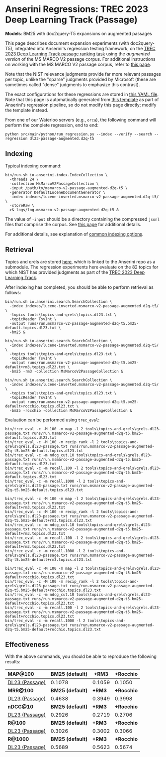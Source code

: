 # Anserini Regressions: TREC 2023 Deep Learning Track (Passage)

**Models**: BM25 with doc2query-T5 expansions on augmented passages

This page describes document expansion experiments (with doc2query-T5), integrated into Anserini's regression testing framework, on the [TREC 2023 Deep Learning Track passage ranking task](https://trec.nist.gov/data/deep2023.html) using the _augmented version_ of the MS MARCO V2 passage corpus.
For additional instructions on working with the MS MARCO V2 passage corpus, refer to [this page](../../docs/experiments-msmarco-v2.md).

Note that the NIST relevance judgments provide far more relevant passages per topic, unlike the "sparse" judgments provided by Microsoft (these are sometimes called "dense" judgments to emphasize this contrast).

The exact configurations for these regressions are stored in [this YAML file](../../src/main/resources/regression/dl23-passage-augmented.d2q-t5.yaml).
Note that this page is automatically generated from [this template](../../src/main/resources/docgen/templates/dl23-passage-augmented.d2q-t5.template) as part of Anserini's regression pipeline, so do not modify this page directly; modify the template instead.

From one of our Waterloo servers (e.g., `orca`), the following command will perform the complete regression, end to end:

```
python src/main/python/run_regression.py --index --verify --search --regression dl23-passage-augmented.d2q-t5
```

## Indexing

Typical indexing command:

```
bin/run.sh io.anserini.index.IndexCollection \
  -threads 24 \
  -collection MsMarcoV2PassageCollection \
  -input /path/to/msmarco-v2-passage-augmented-d2q-t5 \
  -generator DefaultLuceneDocumentGenerator \
  -index indexes/lucene-inverted.msmarco-v2-passage-augmented.d2q-t5/ \
  -storeRaw \
  >& logs/log.msmarco-v2-passage-augmented-d2q-t5 &
```

The value of `-input` should be a directory containing the compressed `jsonl` files that comprise the corpus.
See [this page](../../docs/experiments-msmarco-v2.md) for additional details.

For additional details, see explanation of [common indexing options](../../docs/common-indexing-options.md).

## Retrieval

Topics and qrels are stored [here](https://github.com/castorini/anserini-tools/tree/master/topics-and-qrels), which is linked to the Anserini repo as a submodule.
The regression experiments here evaluate on the 82 topics for which NIST has provided judgments as part of the [TREC 2023 Deep Learning Track](https://trec.nist.gov/data/deep2023.html).

After indexing has completed, you should be able to perform retrieval as follows:

```
bin/run.sh io.anserini.search.SearchCollection \
  -index indexes/lucene-inverted.msmarco-v2-passage-augmented.d2q-t5/ \
  -topics tools\topics-and-qrels\topics.dl23.txt \
  -topicReader TsvInt \
  -output runs/run.msmarco-v2-passage-augmented-d2q-t5.bm25-default.topics.dl23.txt \
  -bm25 &

bin/run.sh io.anserini.search.SearchCollection \
  -index indexes/lucene-inverted.msmarco-v2-passage-augmented.d2q-t5/ \
  -topics tools\topics-and-qrels\topics.dl23.txt \
  -topicReader TsvInt \
  -output runs/run.msmarco-v2-passage-augmented-d2q-t5.bm25-default+rm3.topics.dl23.txt \
  -bm25 -rm3 -collection MsMarcoV2PassageCollection &

bin/run.sh io.anserini.search.SearchCollection \
  -index indexes/lucene-inverted.msmarco-v2-passage-augmented.d2q-t5/ \
  -topics tools\topics-and-qrels\topics.dl23.txt \
  -topicReader TsvInt \
  -output runs/run.msmarco-v2-passage-augmented-d2q-t5.bm25-default+rocchio.topics.dl23.txt \
  -bm25 -rocchio -collection MsMarcoV2PassageCollection &
```

Evaluation can be performed using `trec_eval`:

```
bin/trec_eval -c -M 100 -m map -l 2 tools\topics-and-qrels\qrels.dl23-passage.txt runs/run.msmarco-v2-passage-augmented-d2q-t5.bm25-default.topics.dl23.txt
bin/trec_eval -c -M 100 -m recip_rank -l 2 tools\topics-and-qrels\qrels.dl23-passage.txt runs/run.msmarco-v2-passage-augmented-d2q-t5.bm25-default.topics.dl23.txt
bin/trec_eval -c -m ndcg_cut.10 tools\topics-and-qrels\qrels.dl23-passage.txt runs/run.msmarco-v2-passage-augmented-d2q-t5.bm25-default.topics.dl23.txt
bin/trec_eval -c -m recall.100 -l 2 tools\topics-and-qrels\qrels.dl23-passage.txt runs/run.msmarco-v2-passage-augmented-d2q-t5.bm25-default.topics.dl23.txt
bin/trec_eval -c -m recall.1000 -l 2 tools\topics-and-qrels\qrels.dl23-passage.txt runs/run.msmarco-v2-passage-augmented-d2q-t5.bm25-default.topics.dl23.txt

bin/trec_eval -c -M 100 -m map -l 2 tools\topics-and-qrels\qrels.dl23-passage.txt runs/run.msmarco-v2-passage-augmented-d2q-t5.bm25-default+rm3.topics.dl23.txt
bin/trec_eval -c -M 100 -m recip_rank -l 2 tools\topics-and-qrels\qrels.dl23-passage.txt runs/run.msmarco-v2-passage-augmented-d2q-t5.bm25-default+rm3.topics.dl23.txt
bin/trec_eval -c -m ndcg_cut.10 tools\topics-and-qrels\qrels.dl23-passage.txt runs/run.msmarco-v2-passage-augmented-d2q-t5.bm25-default+rm3.topics.dl23.txt
bin/trec_eval -c -m recall.100 -l 2 tools\topics-and-qrels\qrels.dl23-passage.txt runs/run.msmarco-v2-passage-augmented-d2q-t5.bm25-default+rm3.topics.dl23.txt
bin/trec_eval -c -m recall.1000 -l 2 tools\topics-and-qrels\qrels.dl23-passage.txt runs/run.msmarco-v2-passage-augmented-d2q-t5.bm25-default+rm3.topics.dl23.txt

bin/trec_eval -c -M 100 -m map -l 2 tools\topics-and-qrels\qrels.dl23-passage.txt runs/run.msmarco-v2-passage-augmented-d2q-t5.bm25-default+rocchio.topics.dl23.txt
bin/trec_eval -c -M 100 -m recip_rank -l 2 tools\topics-and-qrels\qrels.dl23-passage.txt runs/run.msmarco-v2-passage-augmented-d2q-t5.bm25-default+rocchio.topics.dl23.txt
bin/trec_eval -c -m ndcg_cut.10 tools\topics-and-qrels\qrels.dl23-passage.txt runs/run.msmarco-v2-passage-augmented-d2q-t5.bm25-default+rocchio.topics.dl23.txt
bin/trec_eval -c -m recall.100 -l 2 tools\topics-and-qrels\qrels.dl23-passage.txt runs/run.msmarco-v2-passage-augmented-d2q-t5.bm25-default+rocchio.topics.dl23.txt
bin/trec_eval -c -m recall.1000 -l 2 tools\topics-and-qrels\qrels.dl23-passage.txt runs/run.msmarco-v2-passage-augmented-d2q-t5.bm25-default+rocchio.topics.dl23.txt
```

## Effectiveness

With the above commands, you should be able to reproduce the following results:

| **MAP@100**                                                                                                  | **BM25 (default)**| **+RM3**  | **+Rocchio**|
|:-------------------------------------------------------------------------------------------------------------|-----------|-----------|-----------|
| [DL23 (Passage)](https://microsoft.github.io/msmarco/TREC-Deep-Learning)                                     | 0.1078    | 0.1059    | 0.1050    |
| **MRR@100**                                                                                                  | **BM25 (default)**| **+RM3**  | **+Rocchio**|
| [DL23 (Passage)](https://microsoft.github.io/msmarco/TREC-Deep-Learning)                                     | 0.4638    | 0.3949    | 0.3998    |
| **nDCG@10**                                                                                                  | **BM25 (default)**| **+RM3**  | **+Rocchio**|
| [DL23 (Passage)](https://microsoft.github.io/msmarco/TREC-Deep-Learning)                                     | 0.2926    | 0.2719    | 0.2706    |
| **R@100**                                                                                                    | **BM25 (default)**| **+RM3**  | **+Rocchio**|
| [DL23 (Passage)](https://microsoft.github.io/msmarco/TREC-Deep-Learning)                                     | 0.3026    | 0.3002    | 0.3066    |
| **R@1000**                                                                                                   | **BM25 (default)**| **+RM3**  | **+Rocchio**|
| [DL23 (Passage)](https://microsoft.github.io/msmarco/TREC-Deep-Learning)                                     | 0.5689    | 0.5623    | 0.5674    |
